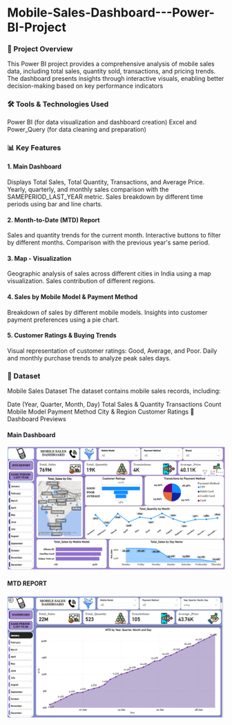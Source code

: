 # Mobile-Sales-Dashboard---Power-BI-Project

### 📌 Project Overview
This Power BI project provides a comprehensive analysis of mobile sales data, including total sales, quantity sold, transactions, and pricing trends. The dashboard presents insights through interactive visuals, enabling better decision-making based on key performance indicators

### 🛠️ Tools & Technologies Used
Power BI (for data visualization and dashboard creation)
Excel and Power_Query (for data cleaning and preparation)

### 📊 Key Features
#### 1. Main Dashboard
Displays Total Sales, Total Quantity, Transactions, and Average Price.
Yearly, quarterly, and monthly sales comparison with the SAMEPERIOD_LAST_YEAR metric.
Sales breakdown by different time periods using bar and line charts.
#### 2. Month-to-Date (MTD) Report
Sales and quantity trends for the current month.
Interactive buttons to filter by different months.
Comparison with the previous year's same period.
#### 3. Map - Visualization
Geographic analysis of sales across different cities in India using a map visualization.
Sales contribution of different regions.
#### 4. Sales by Mobile Model & Payment Method
Breakdown of sales by different mobile models.
Insights into customer payment preferences using a pie chart.
#### 5. Customer Ratings & Buying Trends
Visual representation of customer ratings: Good, Average, and Poor.
Daily and monthly purchase trends to analyze peak sales days.

### 📂 Dataset
Mobile Sales Dataset The dataset contains mobile sales records, including:

Date (Year, Quarter, Month, Day)
Total Sales & Quantity
Transactions Count
Mobile Model
Payment Method
City & Region
Customer Ratings
📸 Dashboard Previews
#### Main Dashboard
![image](https://github.com/Dhanashri-welde/Mobile-Sales-Dashboard---Power-BI-Project/blob/main/Dashboard_Preview_1.png?raw=true)

#### MTD REPORT
![image](https://github.com/Dhanashri-welde/Mobile-Sales-Dashboard---Power-BI-Project/blob/main/Dashboard_Preview_2.png?raw=true)

